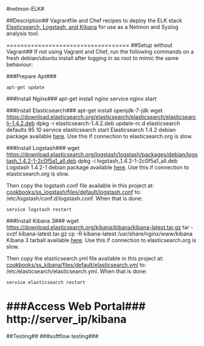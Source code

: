 #netmon-ELK#

##Description##
Vagrantfile and Chef recipes to deploy the ELK stack [Elasticsearch, Logstash, and Kibana](http://www.elasticsearch.org/overview/) for use as a Netmon and Syslog analysis tool.

===================================
##Setup without Vagrant##
If not using Vagrant and Chef, run the following commands on a fresh debian/ubuntu install after logging in as root to mimic the same behaviour:

###Prepare Apt###
  
	apt-get update

###Install Nginx###
    apt-get install nginx
	service nginx start
  
###Install Elasticsearch###
    apt-get install openjdk-7-jdk
    wget https://download.elasticsearch.org/elasticsearch/elasticsearch/elasticsearch-1.4.2.deb
    dpkg -i elasticsearch-1.4.2.deb
    update-rc.d elasticsearch defaults 95 10
    service elasticsearch start
  Elasticsearch 1.4.2 debian package available [here](localELK/elasticsearch-1.4.2.deb).  Use this if connection to elasticsearch.org is slow.

###Install Logstash###
    wget https://download.elasticsearch.org/logstash/logstash/packages/debian/logstash_1.4.2-1-2c0f5a1_all.deb
    dpkg -i logstash_1.4.2-1-2c0f5a1_all.deb
  Logstash 1.4.2-1 debian package available [here](localELK/logstash-1.4.2-1.deb).  Use this if connection to elasticsearch.org is slow.

  Then copy the logstash.conf file available in this project at: [cookbooks/ss_logstash/files/default/logstash.conf](cookbooks/ss_logstash/files/default/logstash.conf) to: /etc/logstash/conf.d/logstash.conf.  When that is done:
  
    service logstash restart

###Install Kibana 3###
    wget https://download.elasticsearch.org/kibana/kibana/kibana-latest.tar.gz
    tar -xvzf kibana-latest.tar.gz
    cp -R kibana-latest /usr/share/nginx/www/kibana
  Kibana 3 tarball available [here](localELK/kibana-latest.tar.gz).  Use this if connection to elasticsearch.org is slow.

  Then copy the elasticsearch.yml file available in this project at: [cookbooks/ss_kibana/files/default/elasticsearch.yml](cookbooks/ss_kibana/files/default/elasticsearch.yml) to: /etc/elasticsearch/elasticsearch.yml.  When that is done:

    service elasticsearch restart

###Access Web Portal###
    http://server_ip/kibana
===================================
##Testing##
###softflow testing###

